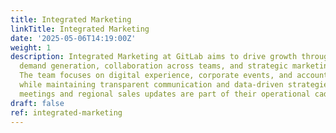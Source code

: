 ```yaml
---
title: Integrated Marketing
linkTitle: Integrated Marketing
date: '2025-05-06T14:19:00Z'
weight: 1
description: Integrated Marketing at GitLab aims to drive growth through high-quality
  demand generation, collaboration across teams, and strategic marketing initiatives.
  The team focuses on digital experience, corporate events, and account-based marketing
  while maintaining transparent communication and data-driven strategies. Regular
  meetings and regional sales updates are part of their operational cadence.
draft: false
ref: integrated-marketing
---
```


